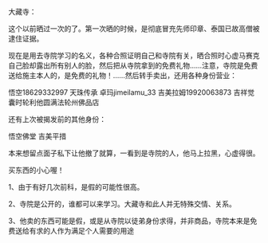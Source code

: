 大藏寺：

这个以前晒过一次的了。第一次晒的时候，是彻底冒充先师印章、泰国已故高僧被逮住证据。

现在是用去寺院学习的名义，各种合照证明自己和寺院有关，晒合照时心虚马赛克自己脸却露出所有别人的脸，然后把从寺院拿到的免费礼物……注意，寺院是免费送给施主本人的，是免费的礼物！……然后转手卖出，还用各种身份营业：

悟空18629332997
天珠传承
卓玛jimeilamu_33
吉美拉姆19920063873
吉祥觉囊时轮利他圆满法轮州佛品店

还有上次被揭发前的其他身份：

悟空佛堂
吉美平措

本来想留点面子私下让他撤了就算，一看到是寺院的人，他马上拉黑，心虚得很。

买东西的小心喔！

1、由于有好几次前科，是假的可能性很高。

2、寺院是公开的，谁都可以来学习。大藏寺和此人并无特殊交情、关系。

3、他卖的东西可能是假，或是从寺院以徒弟身份求得，并非商品，寺院本来是免费送给有求的人作为满足个人需要的用途
